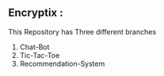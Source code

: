 ## Encryptix :
This Repository has Three different branches <br>
1. Chat-Bot <br>
2. Tic-Tac-Toe <br>
3. Recommendation-System <br>
